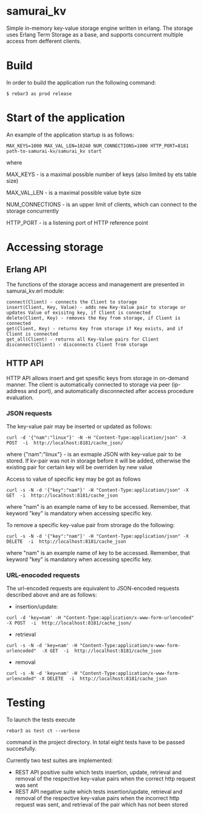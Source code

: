 samurai_kv
=====

Simple in-memory key-value storage engine written in erlang. The storage uses Erlang Term Storage as a base, and supports
concurrent multiple access from defferent clients.

# Build

In order to build the application run the following command:

``` 
$ rebar3 as prod release
```
# Start of the application

An example of the application startup is as follows:

```
MAX_KEYS=1000 MAX_VAL_LEN=10240 NUM_CONNECTIONS=1000 HTTP_PORT=8181 path-to-samurai-kv/samurai_kv start
```
where 
    
MAX_KEYS - is a maximal possible number of keys (also limited by ets table size)

MAX_VAL_LEN - is a maximal possible value byte size

NUM_CONNECTIONS - is an upper limit of clients, which can connect to the storage concurrently

HTTP_PORT - is a listening port of HTTP reference point

# Accessing storage

## Erlang API

The functions of the storage access and management are presented in samurai_kv.erl module:
```
connect(Client) - connects the Client to storage
insert(Client, Key, Value) - adds new Key-Value pair to storage or updates Value of exisitng key, if Client is connected
delete(Client, Key) - removes the Key from storage, if Client is connected
get(Client, Key) - returns Key from storage if Key exists, and if Client is connected
get_all(Client) - returns all Key-Value pairs for Client
disconnect(Client) - disconnects Client from storage 
```

## HTTP API

HTTP API allows insert and get spesific keys from storage in on-demand manner. The client is automatically connected to storage
via peer (ip-address and port), and automatically disconnected after access procedure evaluation. 

### JSON requests
The key-value pair may be inserted or updated as follows:
```
curl -d '{"nam":"linux"}' -N -H "Content-Type:application/json" -X POST  -i  http://localhost:8181/cache_json/
```
where {"nam":"linux"} - is an exmaple JSON with key-value pair to be stored. If kv-pair was not in storage before
it will be added, otherwise the existing pair for certain key will be overriden by new value 

Access to value of specific key may be got as follows

```
curl -s -N -d '{"key":"nam"}' -H "Content-Type:application/json" -X GET  -i  http://localhost:8181/cache_json
```
where "nam" is an example name of key to be accessed. Remember, that keyword "key" is mandatory when accessing 
specific key.

To remove a specific key-value pair from strorage do the following:

```
curl -s -N -d '{"key":"nam"}' -H "Content-Type:application/json" -X DELETE  -i  http://localhost:8181/cache_json
``` 
where "nam" is an example name of key to be accessed. Remember, that keyword "key" is mandatory when accessing 
specific key.

### URL-enocoded requests

The url-encoded requests are equivalent to JSON-encoded requests described above and are as follows:

* insertion/update:
```
curl -d 'key=nam' -H "Content-Type:application/x-www-form-urlencoded"  -X POST  -i  http://localhost:8181/cache_json/
```

* retrieval

```
curl -s -N -d 'key=nam' -H "Content-Type:application/x-www-form-urlencoded"  -X GET  -i  http://localhost:8181/cache_json
```

* removal

```
curl -s -N -d 'key=nam' -H "Content-Type:application/x-www-form-urlencoded" -X DELETE  -i  http://localhost:8181/cache_json
``` 

# Testing

To launch the tests execute  
```
rebar3 as test ct --verbose
```
command in the project directory. In total eight tests have to be passed succesfully.

Currently two test suites are implemented:

* REST API positive suite which tests insertion, update, retrieval and removal of the respective key-value pairs when the correct http request was sent
* REST API negative suite which tests insertion/update, retrieval and removal of the respective key-value pairs when the incorrect http request was sent, and retrieval of the pair which has not been stored 
